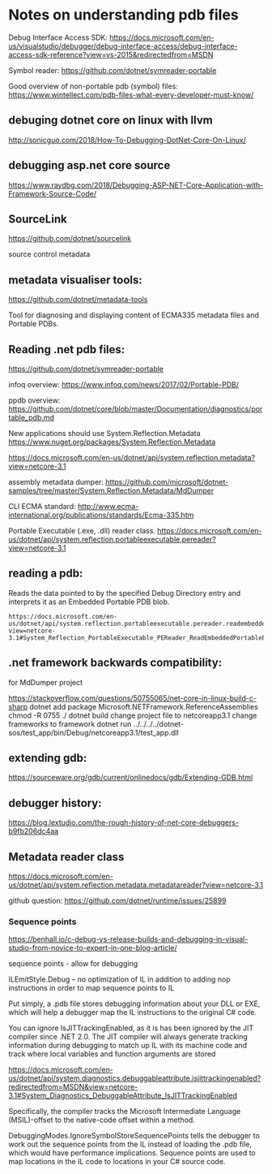 # Notes on understanding pdb files

Debug Interface Access SDK:
https://docs.microsoft.com/en-us/visualstudio/debugger/debug-interface-access/debug-interface-access-sdk-reference?view=vs-2015&redirectedfrom=MSDN

Symbol reader:
https://github.com/dotnet/symreader-portable

Good overview of non-portable pdb (symbol) files:
https://www.wintellect.com/pdb-files-what-every-developer-must-know/

## debuging dotnet core on linux with llvm
http://sonicguo.com/2018/How-To-Debugging-DotNet-Core-On-Linux/


## debugging asp.net core source

https://www.raydbg.com/2018/Debugging-ASP-NET-Core-Application-with-Framework-Source-Code/

## SourceLink

https://github.com/dotnet/sourcelink

source control metadata

## metadata visualiser tools:
https://github.com/dotnet/metadata-tools

Tool for diagnosing and displaying content of ECMA335 metadata files and Portable PDBs.


## Reading .net pdb files:
https://github.com/dotnet/symreader-portable

infoq overview:
https://www.infoq.com/news/2017/02/Portable-PDB/

ppdb overview:
https://github.com/dotnet/core/blob/master/Documentation/diagnostics/portable_pdb.md

New applications should use System.Reflection.Metadata
https://www.nuget.org/packages/System.Reflection.Metadata

https://docs.microsoft.com/en-us/dotnet/api/system.reflection.metadata?view=netcore-3.1

assembly metadata dumper:
https://github.com/microsoft/dotnet-samples/tree/master/System.Reflection.Metadata/MdDumper

CLI ECMA standard:
http://www.ecma-international.org/publications/standards/Ecma-335.htm

Portable Executable (.exe, .dll) reader class.
https://docs.microsoft.com/en-us/dotnet/api/system.reflection.portableexecutable.pereader?view=netcore-3.1

## reading a pdb:

Reads the data pointed to by the specified Debug Directory entry and interprets it as an Embedded Portable PDB blob.

```
https://docs.microsoft.com/en-us/dotnet/api/system.reflection.portableexecutable.pereader.readembeddedportablepdbdebugdirectorydata?view=netcore-3.1#System_Reflection_PortableExecutable_PEReader_ReadEmbeddedPortablePdbDebugDirectoryData_System_Reflection_PortableExecutable_DebugDirectoryEntry_
```


## .net framework backwards compatibility:
for MdDumper project

https://stackoverflow.com/questions/50755065/net-core-in-linux-build-c-sharp
dotnet add package Microsoft.NETFramework.ReferenceAssemblies
chmod -R 0755 ./
dotnet build
change project file to netcoreapp3.1
change frameworks to framework
dotnet run ../../../../dotnet-sos/test_app/bin/Debug/netcoreapp3.1/test_app.dll


## extending gdb:

https://sourceware.org/gdb/current/onlinedocs/gdb/Extending-GDB.html


## debugger history:
https://blog.lextudio.com/the-rough-history-of-net-core-debuggers-b9fb206dc4aa


## Metadata reader class
https://docs.microsoft.com/en-us/dotnet/api/system.reflection.metadata.metadatareader?view=netcore-3.1

github question:
https://github.com/dotnet/runtime/issues/25899

### Sequence points

https://benhall.io/c-debug-vs-release-builds-and-debugging-in-visual-studio-from-novice-to-expert-in-one-blog-article/

sequence points - allow for debugging

ILEmitStyle.Debug – no optimization of IL in addition to adding nop instructions in order to map sequence points to IL

Put simply, a .pdb file stores debugging information about your DLL or EXE, which will help a debugger map the IL instructions to the original C# code.

You can ignore IsJITTrackingEnabled, as it is has been ignored by the JIT compiler since .NET 2.0. The JIT compiler will always generate tracking information during debugging to match up IL with its machine code and track where local variables and function arguments are stored


https://docs.microsoft.com/en-us/dotnet/api/system.diagnostics.debuggableattribute.isjittrackingenabled?redirectedfrom=MSDN&view=netcore-3.1#System_Diagnostics_DebuggableAttribute_IsJITTrackingEnabled

Specifically, the compiler tracks the Microsoft Intermediate Language (MSIL)-offset to the native-code offset within a method.


DebuggingModes.IgnoreSymbolStoreSequencePoints tells the debugger to work out the sequence points from the IL instead of loading the .pdb file, which would have performance implications. Sequence points are used to map locations in the IL code to locations in your C# source code.



